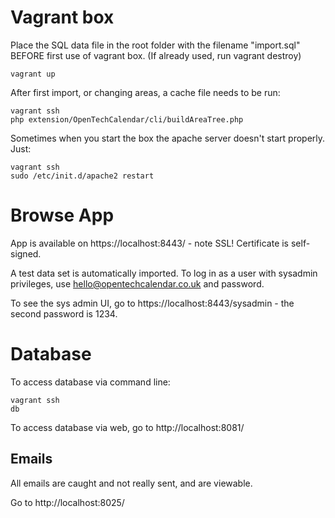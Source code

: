 # Vagrant box

Place the SQL data file in the root folder with the filename "import.sql" BEFORE first use of vagrant box. (If already used, run vagrant destroy)

    vagrant up

After first import, or changing areas, a cache file needs to be run:

    vagrant ssh
    php extension/OpenTechCalendar/cli/buildAreaTree.php 

Sometimes when you start the box the apache server doesn't start properly. Just:


    vagrant ssh
    sudo /etc/init.d/apache2 restart


# Browse App    
    
App is available on https://localhost:8443/ - note SSL! Certificate is self-signed.

A test data set is automatically imported. 
To log in as a user with sysadmin privileges, use hello@opentechcalendar.co.uk and password.

To see the sys admin UI, go to https://localhost:8443/sysadmin - the second password is 1234.

# Database

To access database via command line:

    vagrant ssh
    db

To access database via web, go to http://localhost:8081/

## Emails

All emails are caught and not really sent, and are viewable.

Go to http://localhost:8025/
